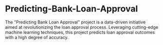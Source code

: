 # Predicting-Bank-Loan-Approval
The "Predicting Bank Loan Approval" project is a data-driven initiative aimed at revolutionizing the loan approval process. Leveraging cutting-edge machine learning techniques, this project predicts loan approval outcomes with a high degree of accuracy.
